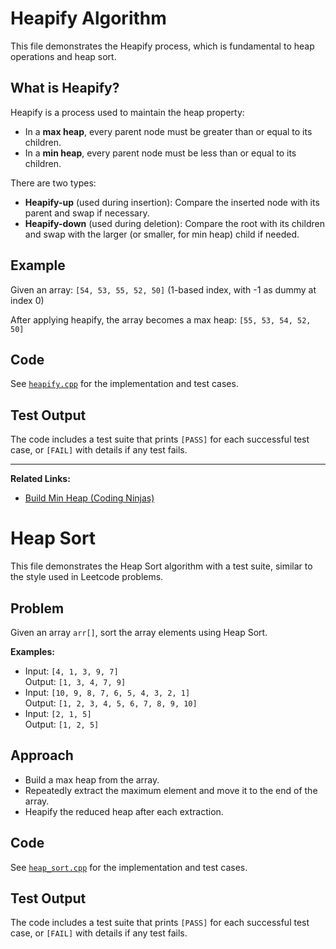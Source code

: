 # Heapify Algorithm

This file demonstrates the Heapify process, which is fundamental to heap operations and heap sort.

## What is Heapify?

Heapify is a process used to maintain the heap property:

- In a **max heap**, every parent node must be greater than or equal to its children.
- In a **min heap**, every parent node must be less than or equal to its children.

There are two types:

- **Heapify-up** (used during insertion): Compare the inserted node with its parent and swap if necessary.
- **Heapify-down** (used during deletion): Compare the root with its children and swap with the larger (or smaller, for min heap) child if needed.

## Example

Given an array: `[54, 53, 55, 52, 50]` (1-based index, with -1 as dummy at index 0)

After applying heapify, the array becomes a max heap: `[55, 53, 54, 52, 50]`

## Code

See [`heapify.cpp`](heapify.cpp) for the implementation and test cases.

## Test Output

The code includes a test suite that prints `[PASS]` for each successful test case, or `[FAIL]` with details if any test fails.

---

**Related Links:**

- [Build Min Heap (Coding Ninjas)](https://www.naukri.com/code360/problems/build-min-heap_1171167)

# Heap Sort

This file demonstrates the Heap Sort algorithm with a test suite, similar to the style used in Leetcode problems.

## Problem

Given an array `arr[]`, sort the array elements using Heap Sort.

**Examples:**

- Input: `[4, 1, 3, 9, 7]`  
  Output: `[1, 3, 4, 7, 9]`
- Input: `[10, 9, 8, 7, 6, 5, 4, 3, 2, 1]`  
  Output: `[1, 2, 3, 4, 5, 6, 7, 8, 9, 10]`
- Input: `[2, 1, 5]`  
  Output: `[1, 2, 5]`

## Approach

- Build a max heap from the array.
- Repeatedly extract the maximum element and move it to the end of the array.
- Heapify the reduced heap after each extraction.

## Code

See [`heap_sort.cpp`](heap_sort.cpp) for the implementation and test cases.

## Test Output

The code includes a test suite that prints `[PASS]` for each successful test case, or `[FAIL]` with details if any test fails.
